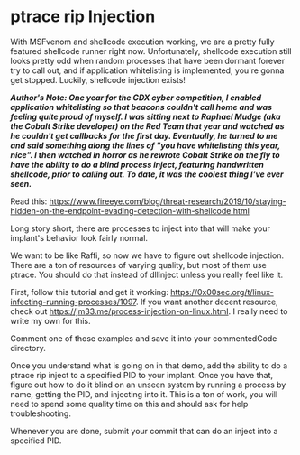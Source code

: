 # ptrace rip Injection
With MSFvenom and shellcode execution working, we are a pretty fully featured shellcode runner right now. Unfortunately, shellcode execution still looks pretty odd when random processes that have been dormant forever try to call out, and if application whitelisting is implemented, you're gonna get stopped. Luckily, shellcode injection exists! 

***Author's Note: One year for the CDX cyber competition, I enabled application whitelisting so that beacons couldn't call home and was feeling quite proud of myself. I was sitting next to Raphael Mudge (aka the Cobalt Strike developer) on the Red Team that year and watched as he couldn't get callbacks for the first day. Eventually, he turned to me and said something along the lines of "you have whitelisting this year, nice". I then watched in horror as he rewrote Cobalt Strike on the fly to have the ability to do a blind process inject, featuring handwritten shellcode, prior to calling out. To date, it was the coolest thing I've ever seen.*** 

Read this: <https://www.fireeye.com/blog/threat-research/2019/10/staying-hidden-on-the-endpoint-evading-detection-with-shellcode.html> 

Long story short, there are processes to inject into that will make your implant's behavior look fairly normal.

We want to be like Raffi, so now we have to figure out shellcode injection. There are a ton of resources of varying quality, but most of them use ptrace. You should do that instead of dllinject unless you really feel like it.

First, follow this tutorial and get it working: <https://0x00sec.org/t/linux-infecting-running-processes/1097>. If you want another decent resource, check out <https://jm33.me/process-injection-on-linux.html>. I really need to write my own for this. 

Comment one of those examples and save it into your commentedCode directory.

Once you understand what is going on in that demo, add the ability to do a ptrace rip inject to a specified PID to your implant. Once you have that, figure out how to do it blind on an unseen system by running a process by name, getting the PID, and injecting into it. This is a ton of work, you will need to spend some quality time on this and should ask for help troubleshooting.

Whenever you are done, submit your commit that can do an inject into a specified PID. 